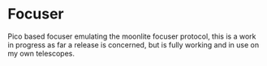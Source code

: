 # Focuser
 Pico based focuser emulating the moonlite focuser protocol, this is a work in progress as far a release is concerned, but is fully working and in use on my own telescopes.
